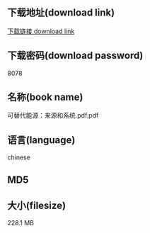 ## 下载地址(download link)
[下载链接 download link](https://tutu365.netlify.app/?s=%E5%8F%AF%E6%9B%BF%E4%BB%A3%E8%83%BD%E6%BA%90%EF%BC%9A%E6%9D%A5%E6%BA%90%E5%92%8C%E7%B3%BB%E7%BB%9F.pdf)

## 下载密码(download password)
8078

## 名称(book name)
可替代能源：来源和系统.pdf.pdf

## 语言(language)
chinese

## MD5


## 大小(filesize)
228.1 MB
